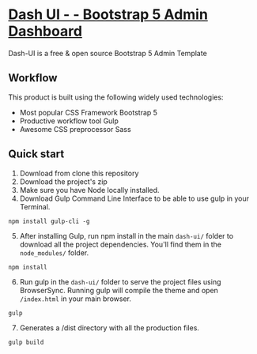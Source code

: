 # [Dash UI - - Bootstrap 5 Admin Dashboard](https://codescandy.com/dashui/index.html)
Dash-UI is a free & open source Bootstrap 5 Admin Template




## Workflow

This product is built using the following widely used technologies:

- Most popular CSS Framework Bootstrap 5
- Productive workflow tool Gulp
- Awesome CSS preprocessor Sass



## Quick start

1. Download from clone this repository
2. Download the project's zip
3. Make sure you have Node locally installed.
4. Download Gulp Command Line Interface to be able to use gulp in your Terminal.

```
npm install gulp-cli -g
```

5. After installing Gulp, run npm install in the main `dash-ui/` folder to download all the project dependencies. You'll find them in the `node_modules/` folder.

```
npm install
```

6. Run gulp in the `dash-ui/` folder to serve the project files using BrowserSync. Running gulp will compile the theme and open `/index.html` in your main browser.

```
gulp
```
7. Generates a /dist directory with all the production files.

```
gulp build
```